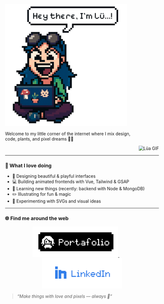 <p align="left">
  <img src="Lu.gif" alt="Lüa" width="400" />
  <p>Welcome to my little corner of the internet where I mix design, <br>code, plants, and pixel dreams 🌿✨</p>
  <p align="right">
   <img src="https://media0.giphy.com/media/v1.Y2lkPTc5MGI3NjExMjNodW92ODV3cGRnaGw5aGdiazJuNTRpZW1wMmdvbTh1MGt2MGEzMSZlcD12MV9pbnRlcm5hbF9naWZfYnlfaWQmY3Q9cw/Sz5CtYwbIAdNfrtXcy/giphy.gif" alt="Lüa GIF" width="200"/></p>
  

---

### 🎨 What I love doing

- 🌱 Designing beautiful & playful interfaces
- 💻 Building animated frontends with Vue, Tailwind & GSAP
- 🧠 Learning new things (recently: backend with Node & MongoDB)
- ✏️ Illustrating for fun & magic
- 🧪 Experimenting with SVGs and visual ideas

---

### 🌐 Find me around the web

<p align="center">
  <a href="https://portafolio-eight-topaz-17.vercel.app/"  target="_blank">
    <img src="image-3.gif" alt=portafolio widht="350" />
  </a>
  &nbsp;&nbsp;&nbsp;&nbsp;&nbsp;&nbsp;&nbsp;&nbsp;&nbsp;&nbsp;
  <a href="https://www.linkedin.com/in/lua-ackermann-18014a355/"  target="_blank">
    <img src="In3.gif" alt=LinkedIn widht="350"  />
  </a>
</p>




> *“Make things with love and pixels — always 🌸”*
